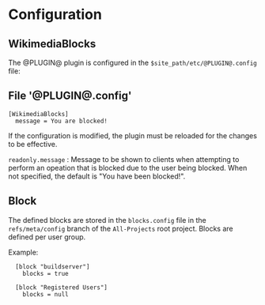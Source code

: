 Configuration
=============

WikimediaBlocks
-----------

The @PLUGIN@ plugin is configured in the `$site_path/etc/@PLUGIN@.config` file:

File '@PLUGIN@.config'
----------------------

```
[WikimediaBlocks]
  message = You are blocked!
```

If the configuration is modified, the plugin must be reloaded for the changes to
be effective.


```readonly.message```
:   Message to be shown to clients when attempting to perform an opeation that
    is blocked due to the user being blocked. When not specified,
    the default is "You have been blocked!".

Block
-----------

The defined blocks are stored in the `blocks.config` file in the
`refs/meta/config` branch of the `All-Projects` root project. Blocks
are defined per user group.

Example:

```
  [block "buildserver"]
    blocks = true

  [block "Registered Users"]
    blocks = null
```
